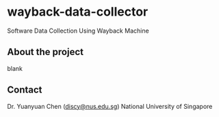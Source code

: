 wayback-data-collector
======================

Software Data Collection Using Wayback Machine

About the project
---------------------------

blank

Contact
---------------------------

Dr. Yuanyuan Chen (discy@nus.edu.sg)
National University of Singapore
